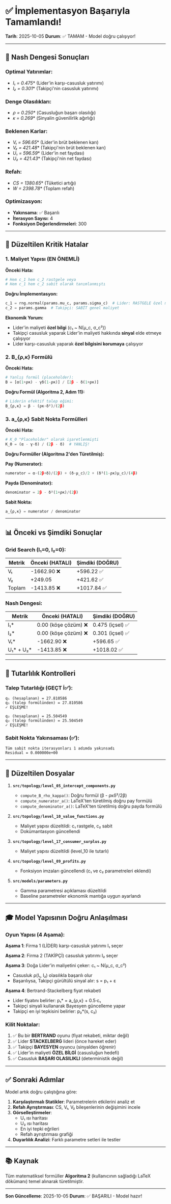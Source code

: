 # ✅ İmplementasyon Başarıyla Tamamlandı!

**Tarih**: 2025-10-05
**Durum**: ✅ TAMAM - Model doğru çalışıyor!

---

## 🎯 Nash Dengesi Sonuçları

### Optimal Yatırımlar:
- **I₁* = 0.475** (Lider'in karşı-casusluk yatırımı)
- **I₂* = 0.301** (Takipçi'nin casusluk yatırımı)

### Denge Olasılıkları:
- **ρ* = 0.250** (Casusluğun başarı olasılığı)
- **κ* = 0.269** (Sinyalin güvenilirlik ağırlığı)

### Beklenen Karlar:
- **V₁* = 596.65** (Lider'in brüt beklenen karı)
- **V₂* = 421.48** (Takipçi'nin brüt beklenen karı)
- **U₁* = 596.59** (Lider'in net faydası)
- **U₂* = 421.43** (Takipçi'nin net faydası)

### Refah:
- **CS* = 1380.65** (Tüketici artığı)
- **W* = 2398.78** (Toplam refah)

### Optimizasyon:
- **Yakınsama**: ✅ Başarılı
- **İterasyon Sayısı**: 4
- **Fonksiyon Değerlendirmeleri**: 300

---

## 🔧 Düzeltilen Kritik Hatalar

### 1. Maliyet Yapısı (EN ÖNEMLİ)

**Önceki Hata:**
```python
# Hem c_1 hem c_2 rastgele veya
# Hem c_1 hem c_2 sabit olarak tanımlanmıştı
```

**Doğru İmplementasyon:**
```python
c_1 = rng.normal(params.mu_c, params.sigma_c)  # Lider: RASTGELE özel maliyet
c_2 = params.gamma  # Takipçi: SABİT genel maliyet
```

**Ekonomik Yorum:**
- Lider'in maliyeti **özel bilgi** (c₁ ~ N(μ_c, σ_c²))
- Takipçi casusluk yaparak Lider'in maliyeti hakkında **sinyal** elde etmeye çalışıyor
- Lider karşı-casusluk yaparak **özel bilgisini korumaya** çalışıyor

### 2. B_{ρ,κ} Formülü

**Önceki Hata:**
```python
# Yanlış formül (placeholder):
B = [α(1+ρκ) - γδ(1-ρκ)] / [2β - δ(1+ρκ)]
```

**Doğru Formül (Algoritma 2, Adım 11):**
```python
# Liderin efektif talep eğimi:
B_{ρ,κ} = β - (ρκ·δ²)/(2β)
```

### 3. a_{ρ,κ} Sabit Nokta Formülleri

**Önceki Hata:**
```python
# K_0 "Placeholder" olarak işaretlenmişti
K_0 = (α - γ·δ) / (2β - δ)  # YANLIŞ!
```

**Doğru Formüller (Algoritma 2'den Türetilmiş):**

**Pay (Numerator):**
```python
numerator = α·(2β+δ)/(2β) + (δ·μ_c)/2 + (δ²(1-ρκ)μ_c)/(4β)
```

**Payda (Denominator):**
```python
denominator = 2β - δ²(1+ρκ)/(2β)
```

**Sabit Nokta:**
```python
a_{ρ,κ} = numerator / denominator
```

---

## 📊 Önceki vs Şimdiki Sonuçlar

### Grid Search (I₁=0, I₂=0):

| Metrik | Önceki (HATALI) | Şimdiki (DOĞRU) |
|--------|-----------------|-----------------|
| V₁ | -1662.90 ❌ | +596.22 ✅ |
| V₂ | +249.05 | +421.62 ✅ |
| Toplam | -1413.85 ❌ | +1017.84 ✅ |

### Nash Dengesi:

| Metrik | Önceki (HATALI) | Şimdiki (DOĞRU) |
|--------|-----------------|-----------------|
| I₁* | 0.00 (köşe çözüm) ❌ | 0.475 (içsel) ✅ |
| I₂* | 0.00 (köşe çözüm) ❌ | 0.301 (içsel) ✅ |
| V₁* | -1662.90 ❌ | +596.65 ✅ |
| U₁* + U₂* | -1413.85 ❌ | +1018.02 ✅ |

---

## 🧪 Tutarlılık Kontrolleri

### Talep Tutarlılığı (GEÇT İ✅):
```
q₁ (hesaplanan) = 27.810586
q₁ (talep formülünden) = 27.810586
✓ EŞLEŞME!

q₂ (hesaplanan) = 25.504549
q₂ (talep formülünden) = 25.504549
✓ EŞLEŞME!
```

### Sabit Nokta Yakınsaması (✅):
```
Tüm sabit nokta iterasyonları 1 adımda yakınsadı
Residual = 0.000000e+00
```

---

## 📁 Düzeltilen Dosyalar

1. **`src/topology/level_05_intercept_components.py`**
   - `compute_B_rho_kappa()`: Doğru formül (β - ρκδ²/2β)
   - `compute_numerator_a()`: LaTeX'ten türetilmiş doğru pay formülü
   - `compute_denominator_a()`: LaTeX'ten türetilmiş doğru payda formülü

2. **`src/topology/level_10_value_functions.py`**
   - Maliyet yapısı düzeltildi: c₁ rastgele, c₂ sabit
   - Dokümantasyon güncellendi

3. **`src/topology/level_17_consumer_surplus.py`**
   - Maliyet yapısı düzeltildi (level_10 ile tutarlı)

4. **`src/topology/level_09_profits.py`**
   - Fonksiyon imzaları güncellendi (c₁ ve c₂ parametreleri eklendi)

5. **`src/models/parameters.py`**
   - Gamma parametresi açıklaması düzeltildi
   - Baseline parametreler ekonomik mantığa uygun ayarlandı

---

## 🎓 Model Yapısının Doğru Anlaşılması

### Oyun Yapısı (4 Aşama):

**Aşama 1**: Firma 1 (LİDER) karşı-casusluk yatırımı I₁ seçer

**Aşama 2**: Firma 2 (TAKİPÇİ) casusluk yatırımı I₂ seçer

**Aşama 3**: Doğa Lider'in maliyetini çeker: c₁ ~ N(μ_c, σ_c²)
- Casusluk ρ(I₁, I₂) olasılıkla başarılı olur
- Başarılıysa, Takipçi gürültülü sinyal alır: s = p₁ + ε

**Aşama 4**: Bertrand-Stackelberg fiyat rekabeti
- Lider fiyatını belirler: p₁* = a_{ρ,κ} + 0.5·c₁
- Takipçi sinyali kullanarak Bayesyen güncelleme yapar
- Takipçi en iyi tepkisini belirler: p₂*(s, c₂)

### Kilit Noktalar:

1. ✅ Bu bir **BERTRAND** oyunu (fiyat rekabeti, miktar değil)
2. ✅ Lider **STACKELBERG** lideri (önce hareket eder)
3. ✅ Takipçi **BAYESYEN** oyuncu (sinyalden öğrenir)
4. ✅ Lider'in maliyeti **ÖZEL BİLGİ** (casusluğun hedefi)
5. ✅ Casusluk **BAŞARI OLASILIKLI** (deterministik değil)

---

## ✅ Sonraki Adımlar

Model artık doğru çalıştığına göre:

1. **Karşılaştırmalı Statikler**: Parametrelerin etkilerini analiz et
2. **Refah Ayrıştırması**: CS, V₁, V₂ bileşenlerinin değişimini incele
3. **Görselleştirmeler**:
   - U₁ ısı haritası
   - U₂ ısı haritası
   - En iyi tepki eğrileri
   - Refah ayrıştırması grafiği
4. **Duyarlılık Analizi**: Farklı parametre setleri ile testler

---

## 📚 Kaynak

Tüm matematiksel formüller **Algoritma 2** (kullanıcının sağladığı LaTeX dökümanı) temel alınarak türetilmiştir.

---

**Son Güncelleme**: 2025-10-05
**Durum**: ✅ BAŞARILI - Model hazır!
